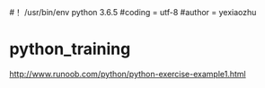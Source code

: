 #！ /usr/bin/env python 3.6.5
#coding = utf-8
#author = yexiaozhu

# python_training
http://www.runoob.com/python/python-exercise-example1.html
